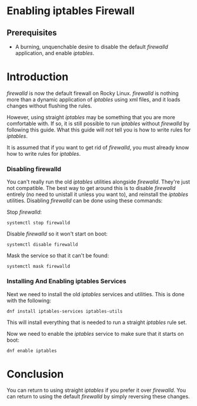 # Enabling iptables Firewall

## Prerequisites

* A burning, unquenchable desire to disable the default _firewalld_ application, and enable _iptables_.

# Introduction

_firewalld_ is now the default firewall on Rocky Linux. _firewalld_ is nothing more than a dynamic application of _iptables_ using xml files, and it loads changes without flushing the rules. 

However, using straight _iptables_ may be something that you are more comfortable with. If so, it is still possible to run _iptables_ without _firewalld_ by following this guide. What this guide will _not_ tell you is how to write rules for _iptables_. 

It is assumed that if you want to get rid of _firewalld_, you must already know how to write rules for _iptables_.

### Disabling firewalld

You can't really run the old _iptables_ utilities alongside _firewalld_. They're just not compatible. The best way to get around this is to disable _firewalld_ entirely (no need to unistall it unless you want to), and reinstall the _iptables_ utilities. Disabling _firewalld_ can be done using these commands:

Stop _firewalld_:

`systemctl stop firewalld`

Disable _firewalld_ so it won't start on boot:

`systemctl disable firewalld`

Mask the service so that it can't be found:

`systemctl mask firewalld`

### Installing And Enabling iptables Services

Next we need to install the old _iptables_ services and utilities. This is done with the following:

`dnf install iptables-services iptables-utils`

This will install everything that is needed to run a straight _iptables_ rule set.

Now we need to enable the _iptables_ service to make sure that it starts on boot:

`dnf enable iptables`

# Conclusion

You can return to using straight _iptables_ if you prefer it over _firewalld_. You can return to using the default _firewalld_ by simply reversing these changes.


